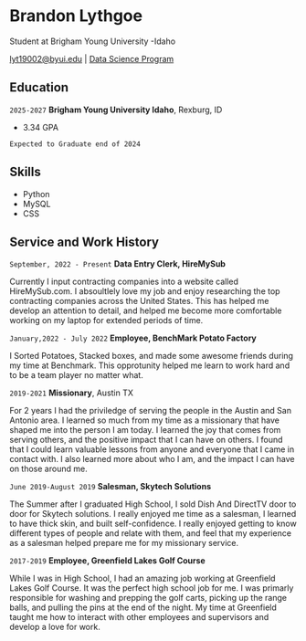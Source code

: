 
# Brandon Lythgoe
Student at Brigham Young University -Idaho

<div id="webaddress">
<a href="lyt19002@byui.edu">lyt19002@byui.edu</a>
| <a href="https://byuidatascience.github.io/development.html">Data Science Program</a>
</div>

<!-- https://www.monique.tech/the-art-of-markdown -->


## Education

`2025-2027`
__Brigham Young University Idaho__, Rexburg, ID

- 3.34 GPA

`Expected to Graduate end of 2024`



## Skills
- Python
- MySQL
- CSS




## Service and Work History

`September, 2022 - Present`
__Data Entry Clerk, HireMySub__

Currently I input contracting companies into a website called HireMySub.com. I absoultlely love my job and enjoy researching the top contracting companies across the United States. This has helped me develop an attention to detail, and helped me become more comfortable working on my laptop for extended periods of time.

`January,2022 - July 2022`
__Employee, BenchMark Potato Factory__

I Sorted Potatoes, Stacked boxes, and made some awesome friends during my time at Benchmark. This opprotunity helped me learn to work hard and to be a team player no matter what.

`2019-2021`
__Missionary__, Austin TX

For 2 years I had the priviledge of serving the people in the Austin and San Antonio area. I learned so much from my time as a missionary that have shaped me into the person I am today. I learned the joy that comes from serving others, and the positive impact that I can have on others. I found that I could learn valuable lessons from anyone and everyone that I came in contact with. I also learned more about who I am, and the impact I can have on those around me.

`June 2019-August 2019`
__Salesman, Skytech Solutions__

The Summer after I graduated High School, I sold Dish And DirectTV door to door for Skytech solutions. I really enjoyed me time as a salesman, I learned to have thick skin, and built self-confidence. I really enjoyed getting to know different types of people and relate with them, and feel that my experience as a salesman helped prepare me for my missionary service.

`2017-2019`
__Employee, Greenfield Lakes Golf Course__

While I was in High School, I had an amazing job working at Greenfield Lakes Golf Course. It was the perfect high school job for me. I was primarly responsible for washing and prepping the golf carts, picking up the range balls, and pulling the pins at the end of the night. My time at Greenfield taught me how to interact with other employees and supervisors and develop a love for work.


<!-- ### Footer

Last updated: May 2013 -->


